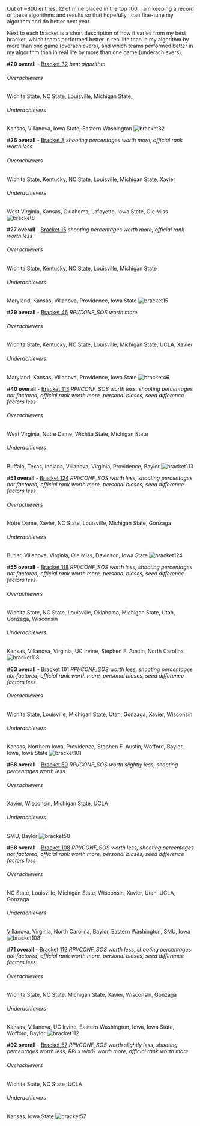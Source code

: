 Out of ~800 entries, 12 of mine placed in the top 100. I am keeping a record of these algorithms and results so that hopefully I can fine-tune my algorithm and do better next year. 

Next to each bracket is a short description of how it varies from my best bracket, which teams performed better in real life than in my algorithm by more than one game (overachievers), and which teams performed better in my algorithm than in real life by more than one game (underachievers).

**\#20 overall** - [Bracket 32](./algorithms/32.js) *best algorithm*
###### Overachievers
Wichita State, NC State, Louisville, Michigan State, 
###### Underachievers
Kansas, Villanova, Iowa State, Eastern Washington
![bracket32](./images/32.png)

**\#26 overall** - [Bracket 8](./algorithms/8.js) *shooting percentages worth more, official rank worth less*
###### Overachievers
Wichita State, Kentucky, NC State, Louisville, Michigan State, Xavier
###### Underachievers
West Virginia, Kansas, Oklahoma, Lafayette, Iowa State, Ole Miss
![bracket8](./images/8.png)

**\#27 overall** - [Bracket 15](./algorithms/15.js) *shooting percentages worth more, official rank worth less*
###### Overachievers
Wichita State, Kentucky, NC State, Louisville, Michigan State
###### Underachievers
Maryland, Kansas, Villanova, Providence, Iowa State
![bracket15](./images/15.png)

**\#29 overall** - [Bracket 46](./algorithms/46.js) *RPI/CONF_SOS worth more*
###### Overachievers
Wichita State, Kentucky, NC State, Louisville, Michigan State, UCLA, Xavier
###### Underachievers
Maryland, Kansas, Villanova, Providence, Iowa State
![bracket46](./images/46.png)

**\#40 overall** - [Bracket 113](./algorithms/113.js) *RPI/CONF_SOS worth less, shooting percentages not factored, official rank worth more, personal biases, seed difference factors less*
###### Overachievers
West Virginia, Notre Dame, Wichita State, Michigan State
###### Underachievers
Buffalo, Texas, Indiana, Villanova, Virginia, Providence, Baylor
![bracket113](./images/113.png)

**\#51 overall** - [Bracket 124](./algorithms/124.js) *RPI/CONF_SOS worth less, shooting percentages not factored, official rank worth more, personal biases, seed difference factors less*
###### Overachievers
Notre Dame, Xavier, NC State, Louisville, Michigan State, Gonzaga
###### Underachievers
Butler, Villanova, Virginia, Ole Miss, Davidson, Iowa State
![bracket124](./images/124.png)

**\#55 overall** - [Bracket 118](./algorithms/118.js) *RPI/CONF_SOS worth less, shooting percentages not factored, official rank worth more, personal biases, seed difference factors less*
###### Overachievers
Wichita State, NC State, Louisville, Oklahoma, Michigan State, Utah, Gonzaga, Wisconsin
###### Underachievers
Kansas, Villanova, Virginia, UC Irvine, Stephen F. Austin, North Carolina
![bracket118](./images/118.png)

**\#63 overall** - [Bracket 101](./algorithms/101.js) *RPI/CONF_SOS worth less, shooting percentages not factored, official rank worth more, personal biases, seed difference factors less*
###### Overachievers
Wichita State, Louisville, Michigan State, Utah, Gonzaga, Xavier, Wisconsin
###### Underachievers
Kansas, Northern Iowa, Providence, Stephen F. Austin, Wofford, Baylor, Iowa, Iowa State
![bracket101](./101.png)

**\#68 overall** - [Bracket 50](./algorithms/50.js) *RPI/CONF_SOS worth slightly less, shooting percentages worth less*
###### Overachievers
Xavier, Wisconsin, Michigan State, UCLA
###### Underachievers
SMU, Baylor
![bracket50](./images/50.png)

**\#68 overall** - [Bracket 108](./algorithms/108.js) *RPI/CONF_SOS worth less, shooting percentages not factored, official rank worth more, personal biases, seed difference factors less*
###### Overachievers
NC State, Louisville, Michigan State, Wisconsin, Xavier, Utah, UCLA, Gonzaga
###### Underachievers
Villanova, Virginia, North Carolina, Baylor, Eastern Washington, SMU, Iowa
![bracket108](./images/108.png)

**\#71 overall** - [Bracket 112](./algorithms/112.js) *RPI/CONF_SOS worth less, shooting percentages not factored, official rank worth more, personal biases, seed difference factors less*
###### Overachievers
Wichita State, NC State, Michigan State, Xavier, Wisconsin, Gonzaga
###### Underachievers
Kansas, Villanova, UC Irvine, Eastern Washington, Iowa, Iowa State, Wofford, Baylor
![bracket112](./images/112.png)

**\#92 overall** - [Bracket 57](./algorithms/57.js) *RPI/CONF_SOS worth slightly less, shooting percentages worth less, RPI x win% worth more, official rank worth more*
###### Overachievers
Wichita State, NC State, UCLA
###### Underachievers
Kansas, Iowa State
![bracket57](./images/57.png)
